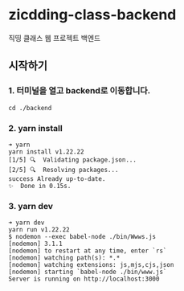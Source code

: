 # zicdding-class-backend

직띵 클래스 웹 프로젝트 백엔드

## 시작하기

### 1. 터미널을 열고 backend로 이동합니다.

```
cd ./backend
```

### 2. yarn install

```
➜ yarn
yarn install v1.22.22
[1/5] 🔍  Validating package.json...
[2/5] 🔍  Resolving packages...
success Already up-to-date.
✨  Done in 0.15s.
```

### 3. yarn dev

```
➜ yarn dev
yarn run v1.22.22
$ nodemon --exec babel-node ./bin/Wwws.js
[nodemon] 3.1.1
[nodemon] to restart at any time, enter `rs`
[nodemon] watching path(s): *.*
[nodemon] watching extensions: js,mjs,cjs,json
[nodemon] starting `babel-node ./bin/www.js`
Server is running on http://localhost:3000
```
